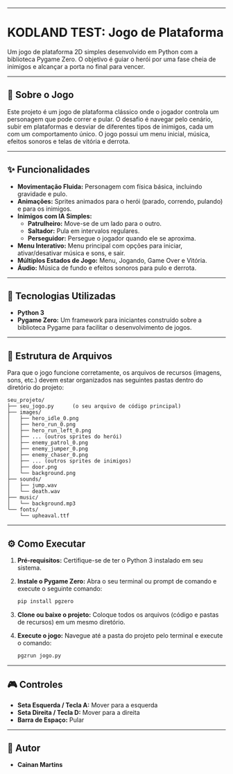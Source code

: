 -----

# KODLAND TEST: Jogo de Plataforma

Um jogo de plataforma 2D simples desenvolvido em Python com a biblioteca Pygame Zero. O objetivo é guiar o herói por uma fase cheia de inimigos e alcançar a porta no final para vencer.

-----

## 📜 Sobre o Jogo

Este projeto é um jogo de plataforma clássico onde o jogador controla um personagem que pode correr e pular. O desafio é navegar pelo cenário, subir em plataformas e desviar de diferentes tipos de inimigos, cada um com um comportamento único. O jogo possui um menu inicial, música, efeitos sonoros e telas de vitória e derrota.

-----

## ✨ Funcionalidades

  - **Movimentação Fluida:** Personagem com física básica, incluindo gravidade e pulo.
  - **Animações:** Sprites animados para o herói (parado, correndo, pulando) e para os inimigos.
  - **Inimigos com IA Simples:**
      - **Patrulheiro:** Move-se de um lado para o outro.
      - **Saltador:** Pula em intervalos regulares.
      - **Perseguidor:** Persegue o jogador quando ele se aproxima.
  - **Menu Interativo:** Menu principal com opções para iniciar, ativar/desativar música e sons, e sair.
  - **Múltiplos Estados de Jogo:** Menu, Jogando, Game Over e Vitória.
  - **Áudio:** Música de fundo e efeitos sonoros para pulo e derrota.

-----

## 🚀 Tecnologias Utilizadas

  - **Python 3**
  - **Pygame Zero:** Um framework para iniciantes construído sobre a biblioteca Pygame para facilitar o desenvolvimento de jogos.

-----

## 📂 Estrutura de Arquivos

Para que o jogo funcione corretamente, os arquivos de recursos (imagens, sons, etc.) devem estar organizados nas seguintes pastas dentro do diretório do projeto:

```
seu_projeto/
├── seu_jogo.py      (o seu arquivo de código principal)
├── images/
│   ├── hero_idle_0.png
│   ├── hero_run_0.png
│   ├── hero_run_left_0.png
│   ├── ... (outros sprites do herói)
│   ├── enemy_patrol_0.png
│   ├── enemy_jumper_0.png
│   ├── enemy_chaser_0.png
│   ├── ... (outros sprites de inimigos)
│   ├── door.png
│   └── background.png
├── sounds/
│   ├── jump.wav
│   └── death.wav
├── music/
│   └── background.mp3
└── fonts/
    └── upheaval.ttf
```
-----

## ⚙️ Como Executar

1.  **Pré-requisitos:** Certifique-se de ter o Python 3 instalado em seu sistema.

2.  **Instale o Pygame Zero:** Abra o seu terminal ou prompt de comando e execute o seguinte comando:

    ```bash
    pip install pgzero
    ```

3.  **Clone ou baixe o projeto:** Coloque todos os arquivos (código e pastas de recursos) em um mesmo diretório.

4.  **Execute o jogo:** Navegue até a pasta do projeto pelo terminal e execute o comando:

    ```bash
    pgzrun jogo.py
    ```

-----

## 🎮 Controles

  - **Seta Esquerda / Tecla A:** Mover para a esquerda
  - **Seta Direita / Tecla D:** Mover para a direita
  - **Barra de Espaço:** Pular

-----

## 👤 Autor

  * **Cainan Martins**
